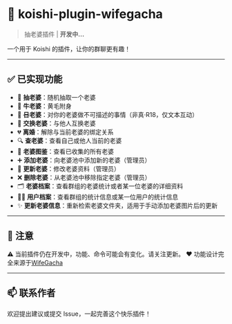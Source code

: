 # 🌸 koishi-plugin-wifegacha

> 抽老婆插件 | **开发中...**

一个用于 Koishi 的插件，让你的群聊更有趣！

---

## ✅ 已实现功能

- 🎲 **抽老婆**：随机抽取一个老婆
- 🐂 **牛老婆**：黄毛附身
- 🍑 **~~日~~老婆**：对你的老婆做不可描述的事情（非真·R18，仅文本互动）
- 🔁 **交换老婆**：与他人互换老婆
- 💔 **离婚**：解除与当前老婆的绑定关系
- 🔍 **查老婆**：查看自己或他人当前的老婆
- 📕 **老婆图鉴**：查看已收集的所有老婆
- ➕ **添加老婆**：向老婆池中添加新的老婆（管理员）
- 🔄 **更新老婆**：修改老婆资料（管理员）
- ❌ **删除老婆**：从老婆池中移除指定老婆（管理员）
- 🗂️ **老婆档案**：查看群组的老婆统计或者某一位老婆的详细资料
- 🧑‍💼 **用户档案**：查看群组的统计信息或某一位用户的统计信息
- ✨ **更新老婆信息**：重新检索老婆文件夹，适用于手动添加老婆图片后的更新

---

## 📌 注意

⚠️ 当前插件仍在开发中，功能、命令可能会有变化。请关注更新。
❤️ 功能设计完全来源于[WifeGacha](https://github.com/Rlezzo/WifeGacha/tree/master)

---

## 📫 联系作者

欢迎提出建议或提交 Issue，一起完善这个快乐插件！

